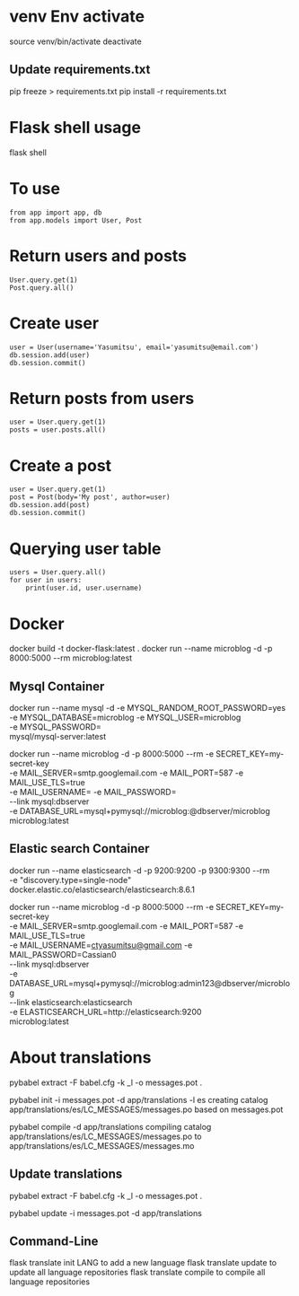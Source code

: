 # venv Env activate

source venv/bin/activate
deactivate

## Update requirements.txt

pip freeze > requirements.txt
pip install -r requirements.txt

# Flask shell usage

flask shell

# To use

    from app import app, db
    from app.models import User, Post

# Return users and posts

    User.query.get(1)
    Post.query.all()

# Create user

    user = User(username='Yasumitsu', email='yasumitsu@email.com')
    db.session.add(user)
    db.session.commit()

# Return posts from users

    user = User.query.get(1)
    posts = user.posts.all()

# Create a post

    user = User.query.get(1)
    post = Post(body='My post', author=user)
    db.session.add(post)
    db.session.commit()

# Querying user table

    users = User.query.all()
    for user in users:
        print(user.id, user.username)

# Docker

docker build -t docker-flask:latest .
docker run --name microblog -d -p 8000:5000 --rm microblog:latest

## Mysql Container

docker run --name mysql -d -e MYSQL_RANDOM_ROOT_PASSWORD=yes \
 -e MYSQL_DATABASE=microblog -e MYSQL_USER=microblog \
 -e MYSQL_PASSWORD=<database-password> \
 mysql/mysql-server:latest

docker run --name microblog -d -p 8000:5000 --rm -e SECRET_KEY=my-secret-key \
 -e MAIL_SERVER=smtp.googlemail.com -e MAIL_PORT=587 -e MAIL_USE_TLS=true \
 -e MAIL_USERNAME=<your-gmail-username> -e MAIL_PASSWORD=<your-gmail-password> \
 --link mysql:dbserver \
 -e DATABASE_URL=mysql+pymysql://microblog:<database-password>@dbserver/microblog \
 microblog:latest

## Elastic search Container

docker run --name elasticsearch -d -p 9200:9200 -p 9300:9300 --rm \
 -e "discovery.type=single-node" \
 docker.elastic.co/elasticsearch/elasticsearch:8.6.1

docker run --name microblog -d -p 8000:5000 --rm -e SECRET_KEY=my-secret-key \
 -e MAIL_SERVER=smtp.googlemail.com -e MAIL_PORT=587 -e MAIL_USE_TLS=true \
 -e MAIL_USERNAME=ctyasumitsu@gmail.com -e MAIL_PASSWORD=Cassian0 \
 --link mysql:dbserver \
 -e DATABASE_URL=mysql+pymysql://microblog:admin123@dbserver/microblog \
 --link elasticsearch:elasticsearch \
 -e ELASTICSEARCH_URL=http://elasticsearch:9200 \
 microblog:latest

# About translations

pybabel extract -F babel.cfg -k \_l -o messages.pot .

pybabel init -i messages.pot -d app/translations -l es
creating catalog app/translations/es/LC_MESSAGES/messages.po based on messages.pot

pybabel compile -d app/translations
compiling catalog app/translations/es/LC_MESSAGES/messages.po to
app/translations/es/LC_MESSAGES/messages.mo

## Update translations

pybabel extract -F babel.cfg -k \_l -o messages.pot .

pybabel update -i messages.pot -d app/translations

## Command-Line

flask translate init LANG to add a new language
flask translate update to update all language repositories
flask translate compile to compile all language repositories
